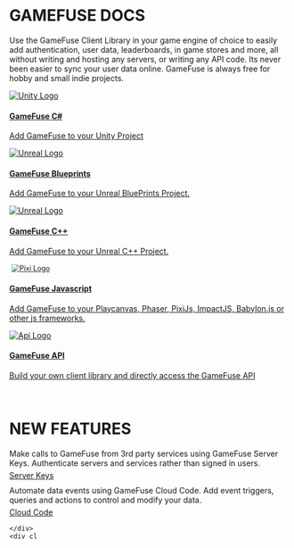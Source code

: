 # GAMEFUSE DOCS
<div class="home-container">
    <div class="home-header">
        <p>Use the GameFuse Client Library in your game engine of choice to easily add authentication, user data, leaderboards, in game stores and more, all without writing and hosting any servers, or writing any API code. Its never been easier to sync your user data online. GameFuse is always free for hobby and small indie projects.</p>
    </div>
    <div class="main-container">
        <!-- First row with 2 cards -->
        <a href="/C%23%20Unity%203D/getting%20started/" class="card">
            <img src="https://res.cloudinary.com/dgwqhqk47/image/upload/v1721165349/gamefuse-assets/unity-logo.png" alt="Unity Logo" />
            <h4><b>GameFuse C#</b></h4>
            <p> Add GameFuse to your Unity Project </p>
        </a>
        <a href="/Blueprints%20Unreal/getting%20started/" class="card">
            <img src="https://res.cloudinary.com/dgwqhqk47/image/upload/v1721165349/gamefuse-assets/unreal-logo.png" alt="Unreal Logo" />
            <h4><b>GameFuse Blueprints</b></h4>
            <p> Add GameFuse to your Unreal BluePrints Project. </p>
        </a>
        <a href="/C%2B%2B%20Unreal%20Engine/getting%20started/" class="card">
            <img src="https://res.cloudinary.com/dgwqhqk47/image/upload/v1721165349/gamefuse-assets/unreal-logo.png" alt="Unreal Logo" />
            <h4><b>GameFuse C++</b></h4>
            <p> Add GameFuse to your Unreal C++ Project. </p>
        </a>
        <a href="/JS%20Playcanvas%2C%20PixiJS%2C%20BabylonJS/getting%20started/" class="card">
            <div class="flex-row">
                <img style="transform: scale(0.9);" src="https://res.cloudinary.com/dgwqhqk47/image/upload/v1721165349/gamefuse-assets/pixi-logo.png" alt="Pixi Logo" />
            </div>
            <h4><b>GameFuse Javascript</b></h4>
            <p> Add GameFuse to your Playcanvas, Phaser, PixiJs, ImpactJS, Babylon.js or other js frameworks. </p>
        </a>
        <a href="/API%20Full%20REST%20API/getting%20started/" class="card">
            <img src="https://res.cloudinary.com/dgwqhqk47/image/upload/v1721225317/gamefuse-assets/api-logo.png" alt="Api Logo" />
            <h4><b>GameFuse API</b></h4>
            <p> Build your own client library and directly access the GameFuse API </p>
        </a>
    </div>
    <div class="home-header">
        <br>
        <h1> NEW FEATURES </h1>
        <p style="margin-bottom: 5px; margin-top: 10px;"> Make calls to GameFuse from 3rd party services using GameFuse Server Keys. Authenticate servers and services rather than signed in users.</p>
        <a style="width: fit-content;" class="md-button" href="/generic/server_key_access/">Server Keys</a>
        <p style="margin-bottom: 5px; margin-top: 10px;"> Automate data events using GameFuse Cloud Code. Add event triggers, queries and actions to control and modify your data.</p>
        <a style="width: fit-content;" class="md-button" href="/generic/cloud_code/">Cloud Code</a>

    </div>
    <div cl
</div>
